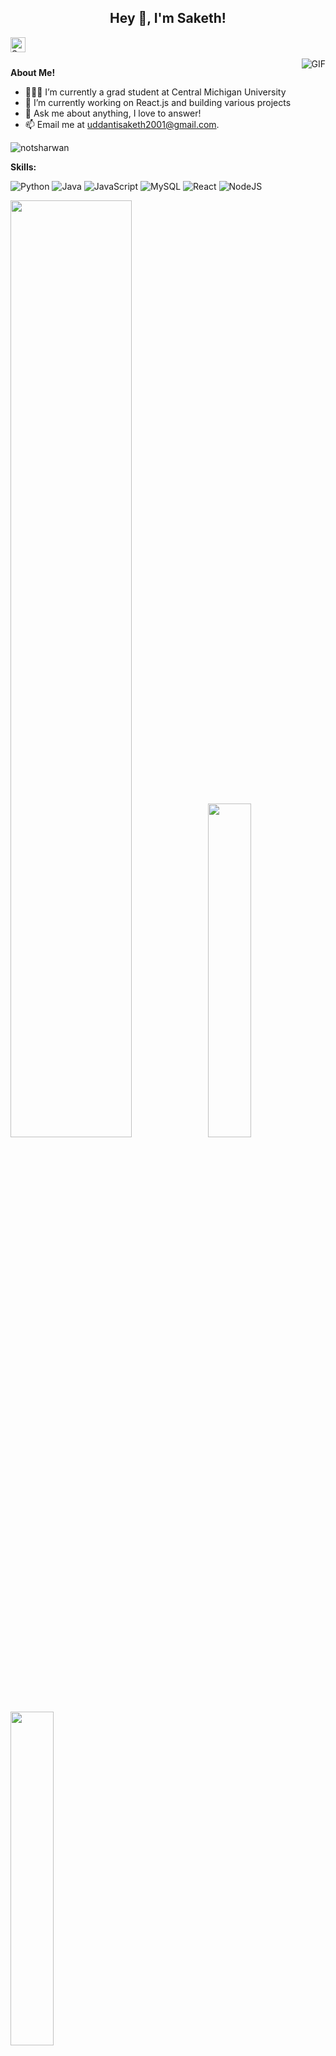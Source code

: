 <h2 align="center" >Hey 👋, I'm Saketh!</h2>

<a href="[https://www.linkedin.com/in/sanskar-jaiswal-102b661a3/](https://www.linkedin.com/in/sakethuddanti/)">
  <img align="left" alt="Saketh's LinkedIn" width="24px" src="https://img.icons8.com/nolan/96/linkedin.png" />
</a>
<br />
<br />


 

  <img align="right" alt="GIF" src="https://media.giphy.com/media/LmNwrBhejkK9EFP504/giphy.gif" />

**About Me!**

- 👨🏽‍💻 I’m currently a grad student at Central Michigan University
- 🌱 I’m currently working on React.js and building various projects 
- 💬 Ask me about anything, I love to answer!
- 📫 Email me at [uddantisaketh2001@gmail.com]().
<p align="left"> <img src="https://komarev.com/ghpvc/?username=usaketh&label=Profile%20views&color=0e75b6&style=flat" alt="notsharwan" /> </p>


**Skills:**

![Python](https://img.shields.io/badge/python-3670A0?style=for-the-badge&logo=python&logoColor=ffdd54)
![Java](https://img.shields.io/badge/java-%23ED8B00.svg?style=for-the-badge&logo=openjdk&logoColor=white)
![JavaScript](https://img.shields.io/badge/javascript-%23323330.svg?style=for-the-badge&logo=javascript&logoColor=%23F7DF1E)
![MySQL](https://img.shields.io/badge/mysql-%2300f.svg?style=for-the-badge&logo=mysql&logoColor=white)
![React](https://img.shields.io/badge/react-%2320232a.svg?style=for-the-badge&logo=react&logoColor=%2361DAFB)
![NodeJS](https://img.shields.io/badge/node.js-6DA55F?style=for-the-badge&logo=node.js&logoColor=white)
<p>
<img width = 62%, src="https://github-readme-stats.vercel.app/api?username=usaketh&show_icons=true&title_color=ffffff&icon_color=06BCC1&text_color=F4EDEA&bg_color=000000&hide_border=true">
<img width = 37%, src="https://github-readme-streak-stats.herokuapp.com/?user=usaketh&theme=highcontrast&hide_border=true">
<img width = 37%, src="https://github-readme-stats.vercel.app/api/top-langs/?username=usaketh&exclude_repo=Competitive_Programming_Score_API,Used-Cars-Price-Prediciton-using-Machine-Learning,Car-Bechoo&layout=compact&hide=swift&title_color=ffffff&icon_color=06BCC1&text_color=F4EDEA&bg_color=000000&hide_title=true&hide_border=true">
</p>

